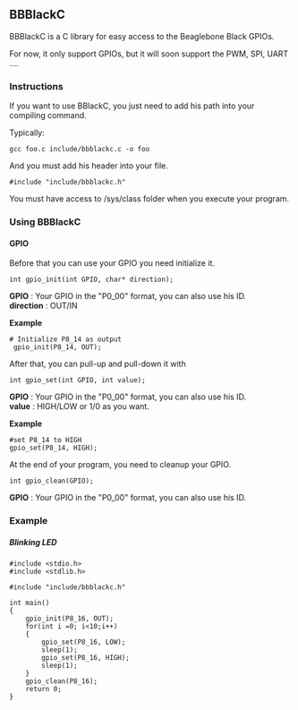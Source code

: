 ## BBBlackC

BBBlackC is a C library for easy access to the Beaglebone Black GPIOs.

For now, it only support GPIOs, but it will soon support the PWM, SPI, UART ....

### Instructions

If you want to use BBlackC, you just need to add his path into your compiling command.

Typically:
```
gcc foo.c include/bbblackc.c -o foo
```

And you must add his header into your file.
```
#include "include/bbblackc.h"
```

You must have access to /sys/class folder when you execute your program. 
### Using BBBlackC

#### GPIO

Before that you can use your GPIO you need initialize it.

	int gpio_init(int GPIO, char* direction);

**GPIO** : Your GPIO in the "P0_00" format, you can also use his ID.  
**direction** : OUT/IN

**Example**
```
# Initialize P8_14 as output
 gpio_init(P8_14, OUT);
```

After that, you can pull-up and pull-down it with
```
int gpio_set(int GPIO, int value);
```
**GPIO** : Your GPIO in the "P0_00" format, you can also use his ID.  
**value** : HIGH/LOW or 1/0 as you want.

**Example**
```
#set P8_14 to HIGH
gpio_set(P8_14, HIGH);
```
At the end of your program, you need to cleanup your GPIO.

```
int gpio_clean(GPIO);
```
**GPIO** : Your GPIO in the "P0_00" format, you can also use his ID.  

### Example
##### Blinking LED
```
#include <stdio.h>
#include <stdlib.h>

#include "include/bbblackc.h"

int main()
{
	gpio_init(P8_16, OUT);
	for(int i =0; i<10;i++)
	{
		gpio_set(P8_16, LOW);
		sleep(1);	
		gpio_set(P8_16, HIGH);
		sleep(1);	
	}
	gpio_clean(P8_16);
	return 0;
}
```